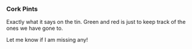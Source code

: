 ### Cork Pints 

Exactly what it says on the tin. Green and red is just to keep track of the ones we have gone to. 

Let me know if I am missing any!
